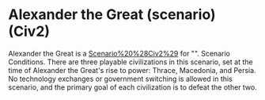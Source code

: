# Alexander the Great (scenario) (Civ2)

Alexander the Great is a [Scenario%20%28Civ2%29](scenario) for "".
Scenario Conditions.
There are three playable civilizations in this scenario, set at the time of Alexander the Great's rise to power: Thrace, Macedonia, and Persia. No technology exchanges or government switching is allowed in this scenario, and the primary goal of each civilization is to defeat the other two.